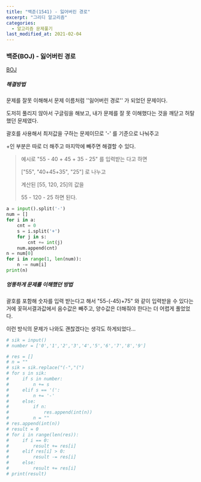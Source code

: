```yaml
---
title: "백준(1541) - 잃어버린 경로"
excerpt: "그리디 알고리즘"
categories:
  - 알고리즘 문제풀기
last_modified_at: 2021-02-04
---
```


### 백준(BOJ) - 잃어버린 경로

[BOJ](https://www.acmicpc.net/problem/1541)

##### 해결방법 

문제를 잘못 이해해서 문제 이름처럼 ''잃어버린 경로'' 가 되었던 문제이다.

도저히 풀리지 않아서 구글링을 해보고, 내가 문제를 잘 못 이해했다는 것을 깨닫고 허탈했던 문제였다.

괄호를 사용해서 최저값을 구하는 문제이므로 '-' 를 기준으로 나눠주고

+인 부분은 따로 더 해주고 마지막에 빼주면 해결할 수 있다.

>예시로 "55 - 40 + 45 + 35 - 25" 를 입력받는 다고 하면
>
>["55", "40+45+35", "25"] 로 나누고 
>
>계산된 [55, 120, 25]의 값을
>
>55 - 120 - 25 하면 된다.

```python
a = input().split('-')
num = []
for i in a:
    cnt = 0
    s = i.split('+')
    for j in s:
        cnt += int(j)
    num.append(cnt)
n = num[0]
for i in range(1, len(num)):
    n -= num[i]
print(n)
```



##### 엉뚱하게 문제를 이해했던 방법

괄호를 포함해 숫자를 입력 받는다고 해서 "55-(-45)+75" 와 같이 입력받을 수 있다는거에 꽂혀서결과값에서 음수값은 빼주고, 양수값은 더해줘야 한다는 더 어렵게 풀었었다.

이런 방식의 문제가 나와도 괜찮겠다는 생각도 하게되었다...

```python
# sik = input()
# number = ['0','1','2','3','4','5','6','7','8','9']

# res = []
# n = ""
# sik = sik.replace("(-","(")
# for s in sik:
#     if s in number:
#         n += s
#     elif s == '(':
#         n += '-'
#     else:
#         if n:
#             res.append(int(n))
#         n = ""
# res.append(int(n))
# result = 0
# for i in range(len(res)):
#     if i == 0:
#         result += res[i]
#     elif res[i] > 0:
#         result -= res[i]
#     else:
#         result += res[i]
# print(result)
```

